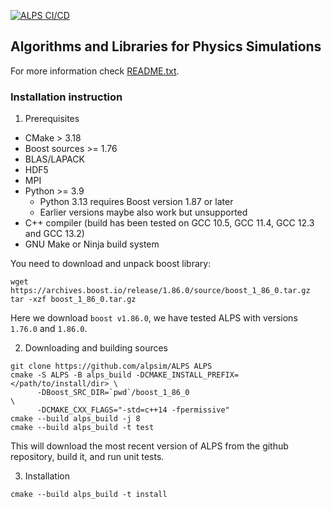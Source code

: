 [![ALPS CI/CD](https://github.com/ALPSim/legacy/actions/workflows/build.yml/badge.svg)](https://github.com/ALPSim/legacy/actions/workflows/build.yml)

## Algorithms and Libraries for Physics Simulations

For more information check [README.txt](README.txt).

### Installation instruction

1. Prerequisites
  - CMake > 3.18
  - Boost sources >= 1.76
  - BLAS/LAPACK
  - HDF5
  - MPI
  - Python >= 3.9
    - Python 3.13 requires Boost version 1.87 or later
    - Earlier versions maybe also work but unsupported
  - C++ compiler (build has been tested on GCC 10.5, GCC 11.4, GCC 12.3 and GCC 13.2)
  - GNU Make or Ninja build system

You need to download and unpack boost library:
```
wget https://archives.boost.io/release/1.86.0/source/boost_1_86_0.tar.gz
tar -xzf boost_1_86_0.tar.gz
```
Here we download `boost v1.86.0`, we have tested ALPS with versions `1.76.0` and `1.86.0`.

2. Downloading and building sources
```
git clone https://github.com/alpsim/ALPS ALPS
cmake -S ALPS -B alps_build -DCMAKE_INSTALL_PREFIX=</path/to/install/dir> \
      -DBoost_SRC_DIR=`pwd`/boost_1_86_0                                 \
      -DCMAKE_CXX_FLAGS="-std=c++14 -fpermissive"
cmake --build alps_build -j 8
cmake --build alps_build -t test
```
This will download the most recent version of ALPS from the github repository, build it, and run unit tests.

3. Installation
```
cmake --build alps_build -t install
```
